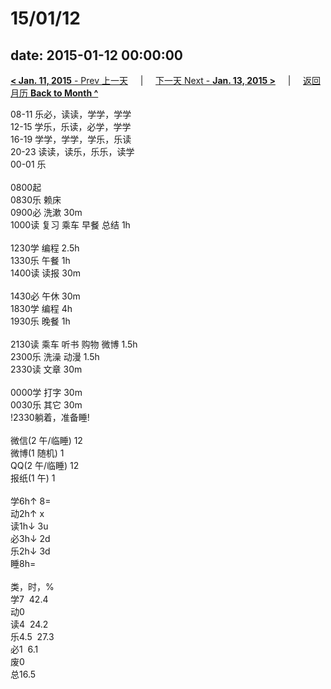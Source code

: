 # 15/01/12

date: 2015-01-12 00:00:00
---
[**< Jan. 11, 2015** - Prev 上一天](/lifelogs/2015/01/d11.html) &nbsp; &nbsp; | &nbsp; &nbsp; [下一天 Next - **Jan. 13, 2015 >**](/lifelogs/2015/01/d13.html) &nbsp; &nbsp; |  &nbsp; &nbsp; [返回月历 **Back to Month ^**](/lifelogs/2015/01/index.html)
<br/><div>08-11 乐必，读读，学学，学学<br/>12-15 学乐，乐读，必学，学学<br/>16-19 学学，学学，学乐，乐读<br/>20-23 读读，读乐，乐乐，读学</div><div>00-01 乐<br/><div><br/></div>0800起</div><div>0830乐 赖床</div><div>0900必 洗漱 30m<br/>1000读 复习 乘车 早餐 总结 1h</div><div><br/>1230学 编程 2.5h</div><div>1330乐 午餐 1h<br/></div><div>1400读 读报 30m</div><div><br/></div><div>1430必 午休 30m</div><div>1830学 编程 4h</div><div>1930乐 晚餐 1h</div><div><br/>2130读 乘车 听书 购物 微博 1.5h</div><div>2300乐 洗澡 动漫 1.5h</div><div>2330读 文章 30m</div><div><br/></div><div>0000学 打字 30m</div><div>0030乐 其它 30m</div><div>!2330躺着，准备睡!<div><br/></div><div>微信(2 午/临睡) 12</div>微博(1 随机) 1<br/>QQ(2 午/临睡) 12<br/>报纸(1 午) 1<div><br/></div>学6h↑ 8=<br/>动2h↑ x<br/>读1h↓ 3u<br/>必3h↓ 2d<br/>乐2h↓ 3d<br/>睡8h=<div><br/></div>类，时，%<br/>学7  42.4<br/>动0<br/>读4  24.2<br/>乐4.5  27.3<br/>必1  6.1<br/>废0<br/>总16.5</div>
